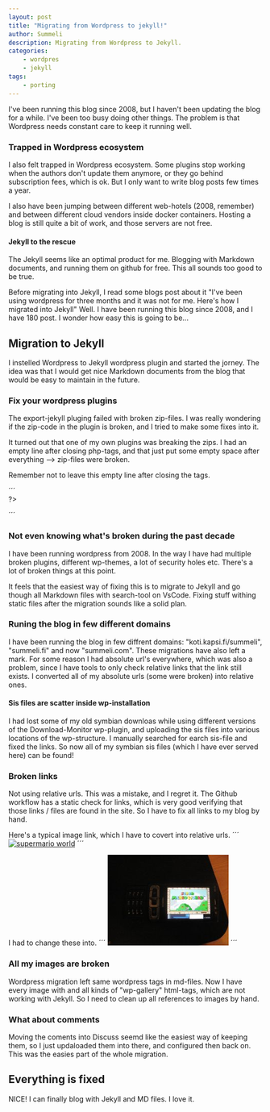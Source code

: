 ```yaml
---
layout: post
title: "Migrating from Wordpress to jekyll!"
author: Summeli
description: Migrating from Wordpress to Jekyll.
categories:
    - wordpres
    - jekyll
tags:
    - porting
---
```


I've been running this blog since 2008, but I haven't been updating the blog for a while. I've been too busy doing other things. The problem is that Wordpress needs constant care to keep it running well.

### Trapped in Wordpress ecosystem

I also felt trapped in Wordpress ecosystem. Some plugins stop working when the authors don't update them anymore, or they go behind subscription fees, which is ok. But I only want to write blog posts few times a year.

I also have been jumping between different web-hotels (2008, remember) and between different cloud vendors inside docker containers. Hosting a blog is still quite a bit of work, and those servers are not free. 

#### Jekyll to the rescue

The Jekyll seems like an optimal product for me. Blogging with Markdown documents, and running them on github for free. This all sounds too good to be true.

Before migrating into Jekyll, I read some blogs post about it "I've been using wordpress for three months and it was not for me. Here's how I migrated into Jekyll" Well. I have been running this blog since 2008, and I have 180 post. I wonder how easy this is going to be...

## Migration to Jekyll

I instelled Wordpress to Jekyll wordpress plugin and started the jorney. The idea was that I would get nice Markdown documents from the blog that would be easy to maintain in the future. 

### Fix your wordpress plugins

The export-jekyll pluging failed with broken zip-files. I was really wondering if the zip-code in the plugin is broken, and I tried to make some fixes into it.

It turned out that one of my own plugins was breaking the zips. I had an empty line after closing php-tags, and that just put some empty space after everything --> zip-files were broken.

Remember not to leave this empty line after closing the tags.   

´´´   
?>

´´´    

### Not even knowing what's broken during the past decade

I have been running wordpress from 2008. In the way I have had multiple broken plugins, different wp-themes, a lot of security holes etc. There's a lot of broken things at this point.

It feels that the easiest way of fixing this is to migrate to Jekyll and go though all Markdown files with search-tool on VsCode. Fixing stuff withing static files after the migration sounds like a solid plan.

### Runing the blog in few different domains

I have been running the blog in few diffrent domains: "koti.kapsi.fi/summeli", "summeli.fi" and now "summeli.com". These migrations have also left a mark. For some reason I had absolute url's everywhere, which was also a problem, since I have tools to only check relative links that the link still exists. I converted all of my absolute urls (some were broken) into relative ones.

#### Sis files are scatter inside wp-installation

I had lost some of my old symbian downloas while using different versions of the Download-Monitor wp-plugin, and uploading the sis files into various locations of the wp-structure. I manually searched for earch sis-file and fixed the links. So now all of my symbian sis files (which I have ever served here) can be found!

### Broken links

Not using relative urls. This was a mistake, and I regret it. The Github workflow has a static check for links, which is very good verifying that those links / files are found in the site. So I have to fix all links to my blog by hand.

Here's a typical image link, which I have to covert into relative urls.
´´´
[![supermario world](http://www.summeli.com/wp-content/uploads/2008/09/mario.jpg "mario")](http://www.summeli.com/wp-content/uploads/2008/09/mario.jpg)
´´´

I had to change these into.
´´´
[![supermario world](/jekyll-export/wp-content/uploads/2008/09/mario.jpg "mario")](/jekyll-export/wp-content/uploads/2008/09/mario.jpg)
´´´

### All my images are broken

Wordpress migration left same wordpress tags in md-files. Now I have every image with and all kinds of "wp-gallery" html-tags, which are not working with Jekyll. So I need to clean up all references to images by hand.

### What about comments

Moving the coments into Discuss seemd like the easiest way of keeping them, so I just updaloaded them into there, and configured then back on. This was the easies part of the whole migration.

## Everything is fixed

NICE! I can finally blog with Jekyll and MD files. I love it.
